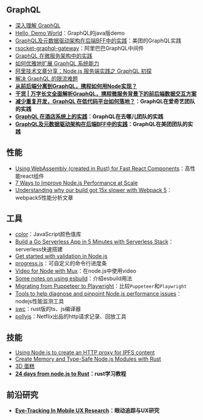 ## GraphQL

* [深入理解 GraphQL](https://developer.aliyun.com/article/8183)
* [Hello, Demo World](https://demoworld.tech/c/graphql_demo_in_java)：GraphQL的java版demo
* [GraphQL及元数据驱动架构在后端BFF中的实践](https://tech.meituan.com/2021/05/06/bff-graphql.html)：美团的GraphQL实践
* [rsocket-graphql-gateway](https://github.com/alibaba-rsocket-broker/rsocket-graphql-gateway)：阿里巴巴GraphQL中间件
* [GraphQL 在微服务架构中的实践](https://blog.51cto.com/u_15127695/2829800)
* [如何优雅地扩展 GraphQL 系统能力](https://www.infoq.cn/article/uqq20tka6eeluqec4o97)
* [阿里技术文章分享：Node.js 服务端实践之 GraphQL 初探](https://www.open-open.com/lib/view/open1454028580683.html)
* [解决 GraphQL 的限流难题](https://juejin.cn/post/7004030299134754830)
* **[从前后端分离到GraphQL，携程如何用Node实现？](https://toutiao.io/posts/8aaqb9/preview)**
* **[干货 | 万字长文全面解析GraphQL，携程微服务背景下的前后端数据交互方案](https://cloud.tencent.com/developer/article/1484498)**
* **[减少重复开发，GraphQL 在低代码平台如何落地？](https://www.infoq.cn/article/cwtujhymt6djgqohise2)：GraphQL在爱奇艺团队的实践**
* **[GraphQL 在酒店系统上的实践](https://blog.csdn.net/weixin_45526640/article/details/113601065)：GraphQL在去哪儿团队的实践**
* **[GraphQL及元数据驱动架构在后端BFF中的实践](https://tech.meituan.com/2021/05/06/bff-graphql.html)：GraphQL在美团团队的实践**


## 性能

* [Using WebAssembly (created in Rust) for Fast React Components](https://www.joshfinnie.com/blog/using-webassembly-created-in-rust-for-fast-react-components/)：高性能react组件
* [7 Ways to Improve Node.js Performance at Scale](https://blog.appsignal.com/2021/11/24/7-ways-to-improve-nodejs-performance-at-scale.html)
* [Understanding why our build got 15x slower with Webpack 5](https://engineering.tines.com/blog/understanding-why-our-build-got-15x-slower-with-webpack)：webpack5性能分析文章

## 工具

* [color](https://github.com/Qix-/color)：JavaScript颜色值库
* [Build a Go Serverless App in 5 Minutes with Serverless Stack](https://www.youtube.com/watch?v=mc5LnvzKJtE)：serverless快速搭建
* [Get started with validation in Node.js](https://simonplend.com/get-started-with-validation-in-node-js/)
* [progress.js](https://github.com/NathanPB/progress.js)：可自定义的命令行进度条
* [Video for Node with Mux](https://mux.com/for/node/?utm_campaign=q4_sponsorednewsletter_21&utm_source=node_weekly&utm_medium=cooperpress-newsletter&utm_content=node)：在node.js中使用video
* [Some notes on using esbuild](https://jvns.ca/blog/2021/11/15/esbuild-vue/)：介绍esbuild用法
* [Migrating from Puppeteer to Playwright](https://www.checklyhq.com/guides/puppeteer-to-playwright/)：比较`Puppeteer`和`Playwright`
* [Tools to help diagnose and pinpoint Node.js performance issues](https://clinicjs.org/)：nodejs性能监测工具
* [swc](https://github.com/swc-project/swc)：rust版的ts、js编译器
* [pollyjs](https://github.com/Netflix/pollyjs)：Netflix出品的http请求记录、回放工具

## 技能

* [Using Node.js to create an HTTP proxy for IPFS content](https://blog.logrocket.com/using-node-js-http-proxy-ipfs-content/)
* [Create Memory and Type-Safe Node.js Modules with Rust](https://levelup.gitconnected.com/create-memory-and-type-safe-node-js-modules-with-rust-2c10bba92013)
* [3D 蛋糕](https://codepen.io/ShadowShahriar/pen/ZEJerdX?utm_source=CSS-Weekly&utm_campaign=Issue-482&utm_medium=email)
* **[24 days from node.js to Rust](https://vino.dev/blog/node-to-rust-day-1-rustup/)：rust学习教程**

## 前沿研究

* **[Eye-Tracking In Mobile UX Research](https://www.smashingmagazine.com/2021/10/eye-tracking-mobile-ux-research/)：眼动追踪与UX研究**